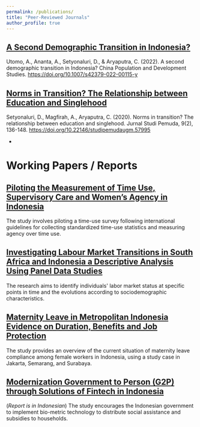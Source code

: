 ```yaml
---
permalink: /publications/
title: "Peer-Reviewed Journals"
author_profile: true
---
```


## [A Second Demographic Transition in Indonesia?](https://doi.org/10.1007/s42379-022-00115-y)
Utomo, A., Ananta, A., Setyonaluri, D., & Aryaputra, C. (2022). A second demographic transition in Indonesia? China Population and Development Studies. https://doi.org/10.1007/s42379-022-00115-y

## [Norms in Transition? The Relationship between Education and Singlehood](https://doi.org/10.22146/studipemudaugm.57995)
Setyonaluri, D., Magfirah, A., Aryaputra, C. (2020). Norms in transition? The relationship between education and singlehood. Jurnal Studi Pemuda, 9(2), 136-148. https://doi.org/10.22146/studipemudaugm.57995

-
# Working Papers / Reports

## [Piloting the Measurement of Time Use, Supervisory Care and Women’s Agency in Indonesia](https://drive.google.com/file/d/1o7VNG9lsGMvC-q352BpBvIql6Pzfy0g0/view?usp=sharing)
The study involves piloting a time-use survey following international guidelines for collecting standardized time-use statistics and measuring agency over time use.

## [Investigating Labour Market Transitions in South Africa and Indonesia a Descriptive Analysis Using Panel Data Studies](https://drive.google.com/file/d/1CTYrHuZHUs_4n43i4LjnjSjXfDeXSwBl/view?usp=sharing)
The research aims to identify individuals' labor market status at specific points in time and the evolutions according to sociodemographic characteristics.

## [Maternity Leave in Metropolitan Indonesia Evidence on Duration, Benefits and Job Protection](https://drive.google.com/file/d/1K4n1s-pLB4R2mtyeDxvRpG57lIzd-k0C/view?usp=drive_link)
The study provides an overview of the current situation of maternity leave compliance among female workers in Indonesia, using a study case in Jakarta, Semarang, and Surabaya.

## [Modernization Government to Person (G2P) through Solutions of Fintech in Indonesia](https://drive.google.com/file/d/1PwV1cEd0Zq7xUObsOUOFQ3zfgPLQ0WjB/view?usp=sharing)
(_Report is in Indonesian_) The study encourages the Indonesian government to implement bio-metric technology to distribute social assistance and subsidies to households.



